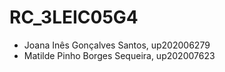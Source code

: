 # RC_3LEIC05G4

- Joana Inês Gonçalves Santos, up202006279
- Matilde Pinho Borges Sequeira, up202007623
